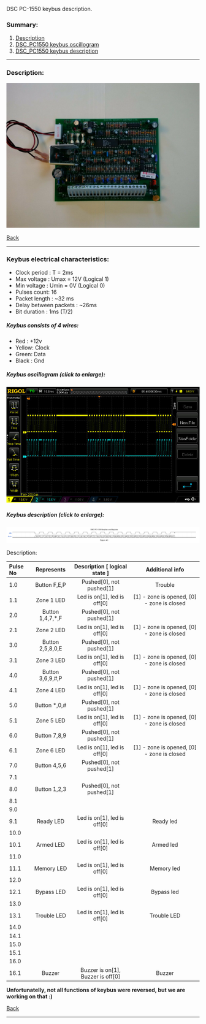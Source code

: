 DSC PC-1550 keybus description.

### Summary:

1. [Description](#description)
2. [DSC_PC1550 keybus oscillogram](#oscillogram)
2. [DSC_PC1550 keybus description](#keybus)

------------------------------------------------------------------------------------------------------------------
### Description:

![Panel](.docs/panels_photos/PC1550.jpg) <!-- .element height="50%" width="50%" -->

[Back](#summary)

------------------------------------------------------------------------------------------------------------------
### Keybus electrical characteristics:

- Clock period : T = 2ms
- Max voltage : Umax = 12V (Logical 1)
- Min voltage : Umin = 0V (Logical 0)
- Pulses count: 16
- Packet length : ~32 ms
- Delay between packets : ~26ms
- Bit duration : 1ms (T/2)

##### Keybus consists of 4 wires:

- Red : +12v
- Yellow: Clock
- Green: Data
- Black : Gnd

##### Keybus oscillogram (click to enlarge):

![Oscillogram](.docs/oscilloscope_photos/PC1500_oscillogram.jpg) <!-- .element height="50%" width="50%" -->

##### Keybus description (click to enlarge):

![Keybus](.docs/pc1550_oscillogram.png) <!-- .element height="50%" width="50%" -->

Description:

| Pulse No | Represents | Description [ logical state ] | Additional info |
|:--------------|:----------------:|:----------------:|:----------------:|
|1.0|Button F,E,P|Pushed[0], not pushed[1]| Trouble |
|1.1|Zone 1 LED|Led is on[1], led is off[0]| [1] - zone is opened, [0] - zone is closed  |
|2.0|Button 1,4,7,*,F|Pushed[0], not pushed[1]| |
|2.1|Zone 2 LED|Led is on[1], led is off[0]| [1] - zone is opened, [0] - zone is closed |
|3.0|Button 2,5,8,0,E|Pushed[0], not pushed[1]| |
|3.1|Zone 3 LED|Led is on[1], led is off[0]| [1] - zone is opened, [0] - zone is closed |
|4.0|Button 3,6,9,#,P|Pushed[0], not pushed[1]|  |
|4.1|Zone 4 LED|Led is on[1], led is off[0]| [1] - zone is opened, [0] - zone is closed |
|5.0|Button *,0,#|Pushed[0], not pushed[1]| |
|5.1|Zone 5 LED|Led is on[1], led is off[0]| [1] - zone is opened, [0] - zone is closed  |
|6.0|Button 7,8,9|Pushed[0], not pushed[1]|  |
|6.1|Zone 6 LED|Led is on[1], led is off[0]| [1] - zone is opened, [0] - zone is closed |
|7.0|Button 4,5,6|Pushed[0], not pushed[1]|  |
|7.1| | | |
|8.0|Button 1,2,3|Pushed[0], not pushed[1]| |
|8.1| | | |
|9.0| | | |
|9.1|Ready LED|Led is on[1], led is off[0]| Ready led |
|10.0| | | |
|10.1|Armed LED|Led is on[1], led is off[0]| Armed led |
|11.0| | | |
|11.1|Memory LED|Led is on[1], led is off[0]| Memory led |
|12.0| | | |
|12.1|Bypass LED|Led is on[1], led is off[0]| Bypass led |
|13.0| | | |
|13.1|Trouble LED|Led is on[1], led is off[0]| Trouble LED |
|14.0| | | |
|14.1| | | |
|15.0| | | |
|15.1| | | |
|16.0| | | |
|16.1|Buzzer|Buzzer is on[1], Buzzer is off[0]| Buzzer |


**Unfortunatelly, not all functions of keybus were reversed, but we are working on that :)**


[Back](#summary)

------------------------------------------------------------------------------------------------------------------
